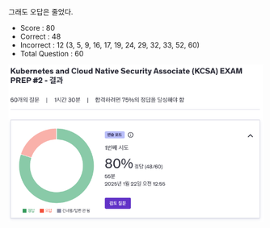 그래도 오답은 줄었다.

- Score : 80
- Correct : 48
- Incorrect : 12 (3, 5, 9, 16, 17, 19, 24, 29, 32, 33, 52, 60)
- Total Question : 60

<img src="./udemy-test-2.png" style="width: 600px;">